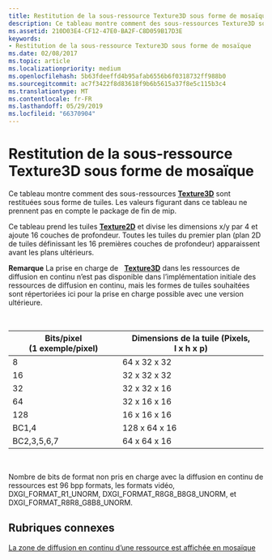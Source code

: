 ```yaml
---
title: Restitution de la sous-ressource Texture3D sous forme de mosaïque
description: Ce tableau montre comment des sous-ressources Texture3D sont restituées sous forme de tuiles.
ms.assetid: 210D03E4-CF12-47E0-BA2F-C8D059B17D3E
keywords:
- Restitution de la sous-ressource Texture3D sous forme de mosaïque
ms.date: 02/08/2017
ms.topic: article
ms.localizationpriority: medium
ms.openlocfilehash: 5b63fdeeffd4b95afab6556b6f0318732ff988b0
ms.sourcegitcommit: ac7f3422f8d83618f9b6b5615a37f8e5c115b3c4
ms.translationtype: MT
ms.contentlocale: fr-FR
ms.lasthandoff: 05/29/2019
ms.locfileid: "66370904"
---
```

# <a name="texture3d-subresource-tiling"></a>Restitution de la sous-ressource Texture3D sous forme de mosaïque


Ce tableau montre comment des sous-ressources [**Texture3D**](https://docs.microsoft.com/windows/desktop/direct3dhlsl/sm5-object-texture3d) sont restituées sous forme de tuiles. Les valeurs figurant dans ce tableau ne prennent pas en compte le package de fin de mip.

Ce tableau prend les tuiles [**Texture2D**](https://docs.microsoft.com/windows/desktop/direct3dhlsl/sm5-object-texture2d) et divise les dimensions x/y par 4 et ajoute 16 couches de profondeur. Toutes les tuiles du premier plan (plan 2D de tuiles définissant les 16 premières couches de profondeur) apparaissent avant les plans ultérieurs.

**Remarque**  La prise en charge de   [**Texture3D**](https://docs.microsoft.com/windows/desktop/direct3dhlsl/sm5-object-texture3d) dans les ressources de diffusion en continu n’est pas disponible dans l’implémentation initiale des ressources de diffusion en continu, mais les formes de tuiles souhaitées sont répertoriées ici pour la prise en charge possible avec une version ultérieure.

 

| Bits/pixel (1 exemple/pixel) | Dimensions de la tuile (Pixels, l x h x p) |
|-----------------------------|---------------------------------|
| 8                           | 64 x 32 x 32                        |
| 16                          | 32 x 32 x 32                        |
| 32                          | 32 x 32 x 16                        |
| 64                          | 32 x 16 x 16                        |
| 128                         | 16 x 16 x 16                        |
| BC1,4                       | 128 x 64 x 16                       |
| BC2,3,5,6,7                 | 64 x 64 x 16                        |

 

Nombre de bits de format non pris en charge avec la diffusion en continu de ressources est 96 bpp formats, les formats vidéo, DXGI\_FORMAT\_R1\_UNORM, DXGI\_FORMAT\_R8G8\_B8G8\_UNORM, et DXGI\_FORMAT\_R8R8\_G8B8\_UNORM.

## <a name="span-idrelated-topicsspanrelated-topics"></a><span id="related-topics"></span>Rubriques connexes


[La zone de diffusion en continu d’une ressource est affichée en mosaïque](how-a-streaming-resource-s-area-is-tiled.md)

 

 




